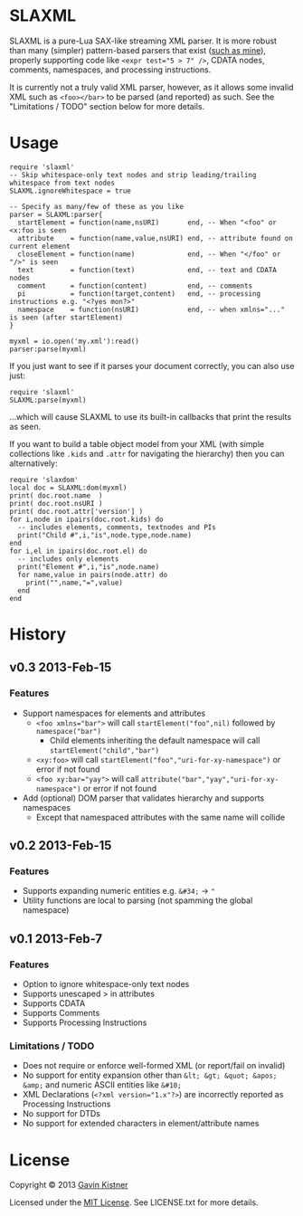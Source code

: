 # SLAXML
SLAXML is a pure-Lua SAX-like streaming XML parser. It is more robust than 
many (simpler) pattern-based parsers that exist ([such as mine][1]), properly
supporting code like `<expr test="5 > 7" />`, CDATA nodes, comments, namespaces,
and processing instructions.

It is currently not a truly valid XML parser, however, as it allows some invalid
XML such as `<foo></bar>` to be parsed (and reported) as such.
See the "Limitations / TODO" section below for more details.

[1]: http://phrogz.net/lua/AKLOMParser.lua

# Usage
    require 'slaxml'
    -- Skip whitespace-only text nodes and strip leading/trailing whitespace from text nodes
    SLAXML.ignoreWhitespace = true 

    -- Specify as many/few of these as you like
    parser = SLAXML:parser{
      startElement = function(name,nsURI)       end, -- When "<foo" or <x:foo is seen
      attribute    = function(name,value,nsURI) end, -- attribute found on current element
      closeElement = function(name)             end, -- When "</foo" or "/>" is seen
      text         = function(text)             end, -- text and CDATA nodes
      comment      = function(content)          end, -- comments
      pi           = function(target,content)   end, -- processing instructions e.g. "<?yes mon?>"
      namespace    = function(nsURI)            end, -- when xmlns="..." is seen (after startElement)
    }

    myxml = io.open('my.xml'):read()
    parser:parse(myxml)

If you just want to see if it parses your document correctly, you can also use just:

    require 'slaxml'
    SLAXML:parse(myxml)

…which will cause SLAXML to use its built-in callbacks that print the results as seen.

If you want to build a table object model from your XML (with simple collections like
`.kids` and `.attr` for navigating the hierarchy) then you can alternatively:

    require 'slaxdom'
    local doc = SLAXML:dom(myxml)
    print( doc.root.name  )
    print( doc.root.nsURI )
    print( doc.root.attr['version'] )
    for i,node in ipairs(doc.root.kids) do
      -- includes elements, comments, textnodes and PIs
      print("Child #",i,"is",node.type,node.name)
    end
    for i,el in ipairs(doc.root.el) do
      -- includes only elements
      print("Element #",i,"is",node.name)
      for name,value in pairs(node.attr) do
        print("",name,"=",value)
      end
    end


# History

## v0.3 2013-Feb-15
### Features
+ Support namespaces for elements and attributes
  + `<foo xmlns="bar">` will call `startElement("foo",nil)` followed by `namespace("bar")`
    + Child elements inheriting the default namespace will call `startElement("child","bar")`
  + `<xy:foo>` will call `startElement("foo","uri-for-xy-namespace")` or error if not found
  + `<foo xy:bar="yay">` will call `attribute("bar","yay","uri-for-xy-namespace")` or error if not found
+ Add (optional) DOM parser that validates hierarchy and supports namespaces
  - Except that namespaced attributes with the same name will collide

## v0.2 2013-Feb-15
### Features
+ Supports expanding numeric entities e.g. `&#34;` -> `"`
+ Utility functions are local to parsing (not spamming the global namespace)

## v0.1 2013-Feb-7
### Features
+ Option to ignore whitespace-only text nodes
+ Supports unescaped > in attributes
+ Supports CDATA
+ Supports Comments
+ Supports Processing Instructions

### Limitations / TODO
- Does not require or enforce well-formed XML (or report/fail on invalid)
- No support for entity expansion other than
  `&lt; &gt; &quot; &apos; &amp;` and numeric ASCII entities like `&#10;`
- XML Declarations (`<?xml version="1.x"?>`) are incorrectly reported
  as Processing Instructions
- No support for DTDs
- No support for extended characters in element/attribute names

# License
Copyright © 2013 [Gavin Kistner](mailto:!@phrogz.net)

Licensed under the [MIT License](http://opensource.org/licenses/MIT). See LICENSE.txt for more details.
